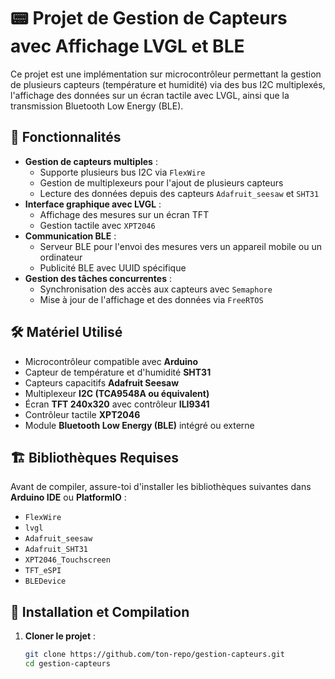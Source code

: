 # 📟 Projet de Gestion de Capteurs avec Affichage LVGL et BLE

Ce projet est une implémentation sur microcontrôleur permettant la gestion de plusieurs capteurs (température et humidité) via des bus I2C multiplexés, l'affichage des données sur un écran tactile avec LVGL, ainsi que la transmission Bluetooth Low Energy (BLE).

## 📌 Fonctionnalités

- **Gestion de capteurs multiples** : 
  - Supporte plusieurs bus I2C via `FlexWire`
  - Gestion de multiplexeurs pour l'ajout de plusieurs capteurs
  - Lecture des données depuis des capteurs `Adafruit_seesaw` et `SHT31`
- **Interface graphique avec LVGL** :
  - Affichage des mesures sur un écran TFT
  - Gestion tactile avec `XPT2046`
- **Communication BLE** :
  - Serveur BLE pour l'envoi des mesures vers un appareil mobile ou un ordinateur
  - Publicité BLE avec UUID spécifique
- **Gestion des tâches concurrentes** :
  - Synchronisation des accès aux capteurs avec `Semaphore`
  - Mise à jour de l'affichage et des données via `FreeRTOS`

## 🛠 Matériel Utilisé

- Microcontrôleur compatible avec **Arduino**
- Capteur de température et d'humidité **SHT31**
- Capteurs capacitifs **Adafruit Seesaw**
- Multiplexeur **I2C (TCA9548A ou équivalent)**
- Écran **TFT 240x320** avec contrôleur **ILI9341**
- Contrôleur tactile **XPT2046**
- Module **Bluetooth Low Energy (BLE)** intégré ou externe

## 🏗 Bibliothèques Requises

Avant de compiler, assure-toi d'installer les bibliothèques suivantes dans **Arduino IDE** ou **PlatformIO** :

- `FlexWire`
- `lvgl`
- `Adafruit_seesaw`
- `Adafruit_SHT31`
- `XPT2046_Touchscreen`
- `TFT_eSPI`
- `BLEDevice`

## 🚀 Installation et Compilation

1. **Cloner le projet** :
   ```sh
   git clone https://github.com/ton-repo/gestion-capteurs.git
   cd gestion-capteurs
